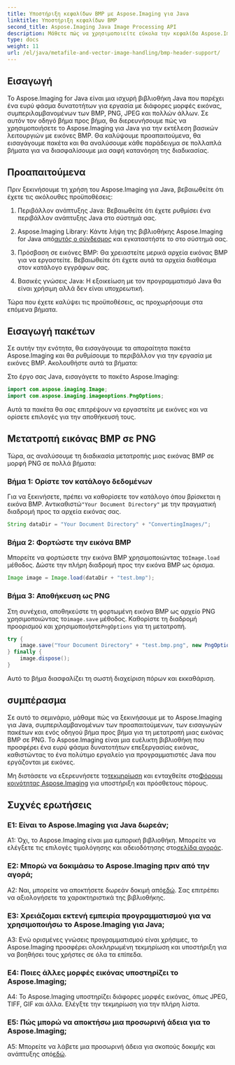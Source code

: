 ```yaml
---
title: Υποστήριξη κεφαλίδων BMP με Aspose.Imaging για Java
linktitle: Υποστήριξη κεφαλίδων BMP
second_title: Aspose.Imaging Java Image Processing API
description: Μάθετε πώς να χρησιμοποιείτε εύκολα την κεφαλίδα Aspose.Imaging για Java σε BMP. Εισαγάγετε πακέτα, φορτώστε εικόνες και αποθηκεύστε σε διαφορετικές μορφές βήμα προς βήμα.
type: docs
weight: 11
url: /el/java/metafile-and-vector-image-handling/bmp-header-support/
---
```

## Εισαγωγή

Το Aspose.Imaging for Java είναι μια ισχυρή βιβλιοθήκη Java που παρέχει ένα ευρύ φάσμα δυνατοτήτων για εργασία με διάφορες μορφές εικόνας, συμπεριλαμβανομένων των BMP, PNG, JPEG και πολλών άλλων. Σε αυτόν τον οδηγό βήμα προς βήμα, θα διερευνήσουμε πώς να χρησιμοποιήσετε το Aspose.Imaging για Java για την εκτέλεση βασικών λειτουργιών με εικόνες BMP. Θα καλύψουμε προαπαιτούμενα, θα εισαγάγουμε πακέτα και θα αναλύσουμε κάθε παράδειγμα σε πολλαπλά βήματα για να διασφαλίσουμε μια σαφή κατανόηση της διαδικασίας.

## Προαπαιτούμενα

Πριν ξεκινήσουμε τη χρήση του Aspose.Imaging για Java, βεβαιωθείτε ότι έχετε τις ακόλουθες προϋποθέσεις:

1. Περιβάλλον ανάπτυξης Java: Βεβαιωθείτε ότι έχετε ρυθμίσει ένα περιβάλλον ανάπτυξης Java στο σύστημά σας.

2.  Aspose.Imaging Library: Κάντε λήψη της βιβλιοθήκης Aspose.Imaging for Java από[αυτός ο σύνδεσμος](https://releases.aspose.com/imaging/java/) και εγκαταστήστε το στο σύστημά σας.

3. Πρόσβαση σε εικόνες BMP: Θα χρειαστείτε μερικά αρχεία εικόνας BMP για να εργαστείτε. Βεβαιωθείτε ότι έχετε αυτά τα αρχεία διαθέσιμα στον κατάλογο εγγράφων σας.

4. Βασικές γνώσεις Java: Η εξοικείωση με τον προγραμματισμό Java θα είναι χρήσιμη αλλά δεν είναι υποχρεωτική.

Τώρα που έχετε καλύψει τις προϋποθέσεις, ας προχωρήσουμε στα επόμενα βήματα.

## Εισαγωγή πακέτων

Σε αυτήν την ενότητα, θα εισαγάγουμε τα απαραίτητα πακέτα Aspose.Imaging και θα ρυθμίσουμε το περιβάλλον για την εργασία με εικόνες BMP. Ακολουθήστε αυτά τα βήματα:

Στο έργο σας Java, εισαγάγετε το πακέτο Aspose.Imaging:

```java
import com.aspose.imaging.Image;
import com.aspose.imaging.imageoptions.PngOptions;
```

Αυτά τα πακέτα θα σας επιτρέψουν να εργαστείτε με εικόνες και να ορίσετε επιλογές για την αποθήκευσή τους.

## Μετατροπή εικόνας BMP σε PNG

Τώρα, ας αναλύσουμε τη διαδικασία μετατροπής μιας εικόνας BMP σε μορφή PNG σε πολλά βήματα:

### Βήμα 1: Ορίστε τον κατάλογο δεδομένων

 Για να ξεκινήσετε, πρέπει να καθορίσετε τον κατάλογο όπου βρίσκεται η εικόνα BMP. Αντικαθιστώ`"Your Document Directory"` με την πραγματική διαδρομή προς τα αρχεία εικόνας σας.

```java
String dataDir = "Your Document Directory" + "ConvertingImages/";
```

### Βήμα 2: Φορτώστε την εικόνα BMP

Μπορείτε να φορτώσετε την εικόνα BMP χρησιμοποιώντας το`Image.load` μέθοδος. Δώστε την πλήρη διαδρομή προς την εικόνα BMP ως όρισμα.

```java
Image image = Image.load(dataDir + "test.bmp");
```

### Βήμα 3: Αποθήκευση ως PNG

 Στη συνέχεια, αποθηκεύστε τη φορτωμένη εικόνα BMP ως αρχείο PNG χρησιμοποιώντας το`image.save` μέθοδος. Καθορίστε τη διαδρομή προορισμού και χρησιμοποιήστε`PngOptions` για τη μετατροπή.

```java
try {
    image.save("Your Document Directory" + "test.bmp.png", new PngOptions());
} finally {
    image.dispose();
}
```

Αυτό το βήμα διασφαλίζει τη σωστή διαχείριση πόρων και εκκαθάριση.

## συμπέρασμα

Σε αυτό το σεμινάριο, μάθαμε πώς να ξεκινήσουμε με το Aspose.Imaging για Java, συμπεριλαμβανομένων των προαπαιτούμενων, των εισαγωγών πακέτων και ενός οδηγού βήμα προς βήμα για τη μετατροπή μιας εικόνας BMP σε PNG. Το Aspose.Imaging είναι μια ευέλικτη βιβλιοθήκη που προσφέρει ένα ευρύ φάσμα δυνατοτήτων επεξεργασίας εικόνας, καθιστώντας το ένα πολύτιμο εργαλείο για προγραμματιστές Java που εργάζονται με εικόνες.

 Μη διστάσετε να εξερευνήσετε το[τεκμηρίωση](https://reference.aspose.com/imaging/java/) και ενταχθείτε στο[Φόρουμ κοινότητας Aspose.Imaging](https://forum.aspose.com/) για υποστήριξη και πρόσθετους πόρους.

## Συχνές ερωτήσεις

### Ε1: Είναι το Aspose.Imaging για Java δωρεάν;

 A1: Όχι, το Aspose.Imaging είναι μια εμπορική βιβλιοθήκη. Μπορείτε να ελέγξετε τις επιλογές τιμολόγησης και αδειοδότησης στο[σελίδα αγοράς](https://purchase.aspose.com/buy).

### Ε2: Μπορώ να δοκιμάσω το Aspose.Imaging πριν από την αγορά;

A2: Ναι, μπορείτε να αποκτήσετε δωρεάν δοκιμή από[εδώ](https://releases.aspose.com/). Σας επιτρέπει να αξιολογήσετε τα χαρακτηριστικά της βιβλιοθήκης.

### Ε3: Χρειάζομαι εκτενή εμπειρία προγραμματισμού για να χρησιμοποιήσω το Aspose.Imaging για Java;

A3: Ενώ ορισμένες γνώσεις προγραμματισμού είναι χρήσιμες, το Aspose.Imaging προσφέρει ολοκληρωμένη τεκμηρίωση και υποστήριξη για να βοηθήσει τους χρήστες σε όλα τα επίπεδα.

### Ε4: Ποιες άλλες μορφές εικόνας υποστηρίζει το Aspose.Imaging;

A4: Το Aspose.Imaging υποστηρίζει διάφορες μορφές εικόνας, όπως JPEG, TIFF, GIF και άλλα. Ελέγξτε την τεκμηρίωση για την πλήρη λίστα.

### Ε5: Πώς μπορώ να αποκτήσω μια προσωρινή άδεια για το Aspose.Imaging;

 A5: Μπορείτε να λάβετε μια προσωρινή άδεια για σκοπούς δοκιμής και ανάπτυξης από[εδώ](https://purchase.aspose.com/temporary-license/).